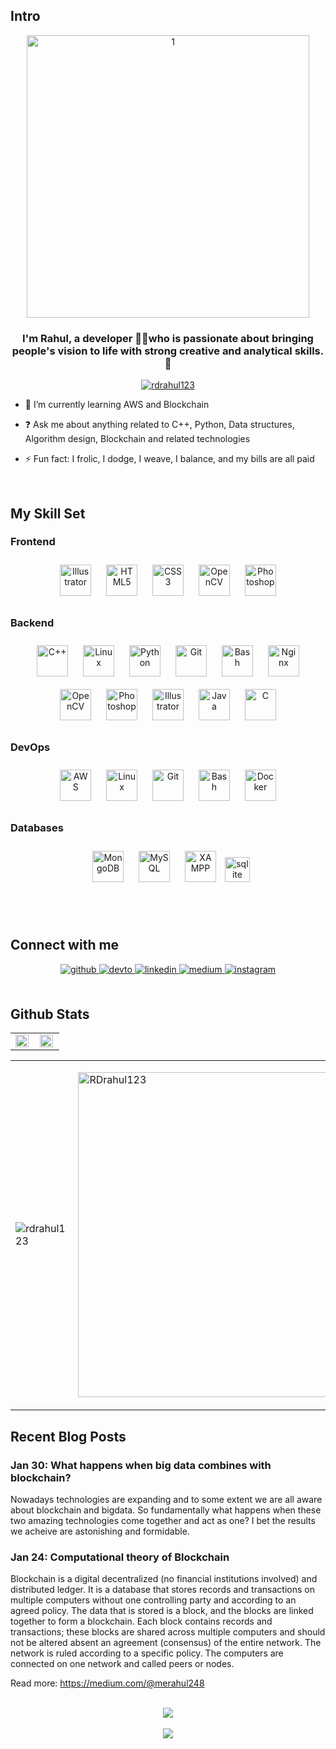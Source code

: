## Intro  
<div align="center">
<img width="452" alt="1" src="https://user-images.githubusercontent.com/44129972/215080471-0cd6b856-9a85-44d5-9b1d-b8cb1085707c.gif">
</div>  
  

### <div align="center">I'm Rahul, a  developer 👨‍💻who is passionate about bringing people's vision to life with strong creative and analytical skills. 🚀</div>  
  
<p align="center"> <a href="https://github.com/ryo-ma/github-profile-trophy"><img src="https://github-profile-trophy.vercel.app/?username=rdrahul123" alt="rdrahul123" /></a> </p>

- 🌱 I’m currently learning AWS and Blockchain  
  

- ❓ Ask me about anything related to C++, Python, Data structures, Algorithm design, Blockchain and related technologies  
  

- ⚡ Fun fact: I frolic, I dodge, I weave, I balance, and my bills are all paid  
  

<br/>  


## My Skill Set  
<table>


### Frontend  
<div align="center">  
<a href="https://www.adobe.com/in/products/illustrator.html" target="_blank"><img style="margin: 10px" src="https://profilinator.rishav.dev/skills-assets/adobe_illustrator-icon.svg" alt="Illustrator" height="50" /></a>  
<a href="https://en.wikipedia.org/wiki/HTML5" target="_blank"><img style="margin: 10px" src="https://profilinator.rishav.dev/skills-assets/html5-original-wordmark.svg" alt="HTML5" height="50" /></a>  
<a href="https://www.w3schools.com/css/" target="_blank"><img style="margin: 10px" src="https://profilinator.rishav.dev/skills-assets/css3-original-wordmark.svg" alt="CSS3" height="50" /></a>  
<a href="https://opencv.org/" target="_blank"><img style="margin: 10px" src="https://profilinator.rishav.dev/skills-assets/opencv-icon.svg" alt="OpenCV" height="50" /></a>  
<a href="https://www.adobe.com/in/products/photoshop.html" target="_blank"><img style="margin: 10px" src="https://profilinator.rishav.dev/skills-assets/photoshop-plain.svg" alt="Photoshop" height="50" /></a>  
</div>





### Backend  
<div align="center">  
<a href="https://www.cplusplus.com/" target="_blank"><img style="margin: 10px" src="https://profilinator.rishav.dev/skills-assets/cplusplus-original.svg" alt="C++" height="50" /></a>  
<a href="https://www.linux.org/" target="_blank"><img style="margin: 10px" src="https://profilinator.rishav.dev/skills-assets/linux-original.svg" alt="Linux" height="50" /></a>  
<a href="https://www.python.org/" target="_blank"><img style="margin: 10px" src="https://profilinator.rishav.dev/skills-assets/python-original.svg" alt="Python" height="50" /></a>  
<a href="https://github.com/" target="_blank"><img style="margin: 10px" src="https://profilinator.rishav.dev/skills-assets/git-scm-icon.svg" alt="Git" height="50" /></a>  
<a href="https://www.gnu.org/software/bash/" target="_blank"><img style="margin: 10px" src="https://profilinator.rishav.dev/skills-assets/gnu_bash-icon.svg" alt="Bash" height="50" /></a>  
<a href="https://www.nginx.com/" target="_blank"><img style="margin: 10px" src="https://profilinator.rishav.dev/skills-assets/nginx-original.svg" alt="Nginx" height="50" /></a>  
<a href="https://opencv.org/" target="_blank"><img style="margin: 10px" src="https://profilinator.rishav.dev/skills-assets/opencv-icon.svg" alt="OpenCV" height="50" /></a>  
<a href="https://www.adobe.com/in/products/photoshop.html" target="_blank"><img style="margin: 10px" src="https://profilinator.rishav.dev/skills-assets/photoshop-plain.svg" alt="Photoshop" height="50" /></a>  
<a href="https://www.adobe.com/in/products/illustrator.html" target="_blank"><img style="margin: 10px" src="https://profilinator.rishav.dev/skills-assets/adobe_illustrator-icon.svg" alt="Illustrator" height="50" /></a>  
<a href="https://www.java.com/" target="_blank"><img style="margin: 10px" src="https://profilinator.rishav.dev/skills-assets/java-original-wordmark.svg" alt="Java" height="50" /></a>  
<a href="https://www.cprogramming.com/" target="_blank"><img style="margin: 10px" src="https://profilinator.rishav.dev/skills-assets/c-original.svg" alt="C" height="50" /></a>    
</div>


### DevOps  
<div align="center">  
<a href="https://aws.amazon.com/" target="_blank"><img style="margin: 10px" src="https://profilinator.rishav.dev/skills-assets/amazonwebservices-original-wordmark.svg" alt="AWS" height="50" /></a>  
<a href="https://www.linux.org/" target="_blank"><img style="margin: 10px" src="https://profilinator.rishav.dev/skills-assets/linux-original.svg" alt="Linux" height="50" /></a>  
<a href="https://github.com/" target="_blank"><img style="margin: 10px" src="https://profilinator.rishav.dev/skills-assets/git-scm-icon.svg" alt="Git" height="50" /></a>  
<a href="https://www.gnu.org/software/bash/" target="_blank"><img style="margin: 10px" src="https://profilinator.rishav.dev/skills-assets/gnu_bash-icon.svg" alt="Bash" height="50" /></a>  
<a href="https://www.docker.com/" target="_blank"><img style="margin: 10px" src="https://profilinator.rishav.dev/skills-assets/docker-original-wordmark.svg" alt="Docker" height="50" /></a>  
</div>

  
### Databases  
<div align="center">  
<a href="https://www.mongodb.com/" target="_blank"><img style="margin: 10px" src="https://profilinator.rishav.dev/skills-assets/mongodb-original-wordmark.svg" alt="MongoDB" height="50" /></a>  
<a href="https://www.mysql.com/" target="_blank"><img style="margin: 10px" src="https://profilinator.rishav.dev/skills-assets/mysql-original-wordmark.svg" alt="MySQL" height="50" /></a>
<a href="https://www.apachefriends.org/" target="_blank"><img style="margin: 10px" src="https://profilinator.rishav.dev/skills-assets/xampp.png" alt="XAMPP" height="50" /></a>
<a href="https://www.sqlite.org/" target="_blank" rel="noreferrer"> <img src="https://www.vectorlogo.zone/logos/sqlite/sqlite-icon.svg" alt="sqlite" width="40" height="40"/> </a>
</div>
</table>  
<br/>  

## Connect with me  
<div align="center">
<a href="https://github.com/RDrahul123" target="_blank">
<img src=https://img.shields.io/badge/github-%2324292e.svg?&style=for-the-badge&logo=github&logoColor=white alt=github style="margin-bottom: 5px;" />
</a>
<a href="https://dev.to/rdrahul123" target="_blank">
<img src=https://img.shields.io/badge/dev.to-%2308090A.svg?&style=for-the-badge&logo=dev.to&logoColor=white alt=devto style="margin-bottom: 5px;" />
</a>
<a href="https://linkedin.com/in/rahul-dodke" target="_blank">
<img src=https://img.shields.io/badge/linkedin-%231E77B5.svg?&style=for-the-badge&logo=linkedin&logoColor=white alt=linkedin style="margin-bottom: 5px;" />
</a>
<a href="https://medium.com/@merahul248" target="_blank">
<img src=https://img.shields.io/badge/medium-%23292929.svg?&style=for-the-badge&logo=medium&logoColor=white alt=medium style="margin-bottom: 5px;" />
</a>  
<a href="https://instagram.com/rahul_me1729" target="_blank">
<img src=https://img.shields.io/badge/instagram-%23000000.svg?&style=for-the-badge&logo=instagram&logoColor=white alt=instagram style="margin-bottom: 5px;" />
</a>  
</div>  
<br/>  

## Github Stats  
<div align="center">
<table><tr><td valign="top" width="50%">

<img src="https://github-readme-stats.vercel.app/api?username=RDrahul123&show_icons=true&count_private=true&hide_border=true" align="left" style="width: 95%" />

</td><td valign="top" width="50%">

<img src="https://github-readme-stats.vercel.app/api/top-langs/?username=RDrahul123&hide_border=true&layout=compact" align="left" style="width: 95%" />

</td></tr></table> 
  
<table><tr><td valign="center" width="50%">

<p><img align="center" src="https://github-readme-streak-stats.herokuapp.com/?user=rdrahul123&" alt="rdrahul123" /></p>
  
</td><td valign="center" width="50%">

<a href="https://github.com/RDrahul123"><img src="https://github-profile-summary-cards.vercel.app/api/cards/profile-details?username=RDrahul123&hide_border=true"  width="520" alt="RDrahul123"/></a>

</tr></td></table>
  
<div align="left">
  
## Recent Blog Posts  

### Jan 30: What happens when big data combines with blockchain?
Nowadays technologies are expanding and to some extent we are all aware about blockchain and bigdata. So fundamentally what happens when these two amazing technologies come together and act as one? I bet the results we acheive are astonishing and formidable.
  
### Jan 24: Computational theory of Blockchain  
Blockchain is a digital decentralized (no financial institutions involved) and distributed ledger. It is a database that stores records and transactions on multiple computers without one controlling party and according to an agreed policy. The data that is stored is a block, and the blocks are linked together to form a blockchain. Each block contains records and transactions; these blocks are shared across multiple computers and should not be altered absent an agreement (consensus) of the entire network. The network is ruled according to a specific policy. The computers are connected on one network and called peers or nodes.

Read more: 
https://medium.com/@merahul248 
<br/>  

<br/>  

<div align="center">
<img src="https://komarev.com/ghpvc/?username=RDrahul123&&style=flat-square" align="center" />
</div>  
  
<br/>  

<div align="center">
            <a href="https://www.buymeacoffee.com/RDrahul123" target="_blank" style="display: inline-block;">
                <img
                    src="https://img.shields.io/badge/Donate-Buy%20Me%20A%20Coffee-orange.svg?style=flat-square&logo=buymeacoffee" 
                    align="center"
                />
            </a></div>
<br />
